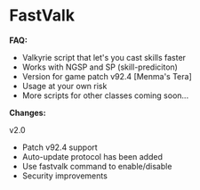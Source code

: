 # FastValk
<b> FAQ: </b>

- Valkyrie script that let's you cast skills faster
- Works with NGSP and SP (skill-prediciton)
- Version for game patch v92.4 [Menma's Tera]
- Usage at your own risk
- More scripts for other classes coming soon...

<b> Changes: </b>

  v2.0
  - Patch v92.4 support
  - Auto-update protocol has been added
  - Use fastvalk command to enable/disable
  - Security improvements 
